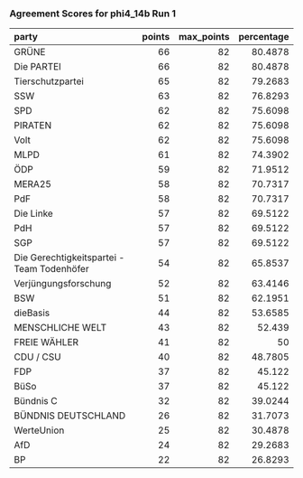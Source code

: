 ### Agreement Scores for phi4_14b Run 1

| party                                      |   points |   max_points |   percentage |
|:-------------------------------------------|---------:|-------------:|-------------:|
| GRÜNE                                      |       66 |           82 |      80.4878 |
| Die PARTEI                                 |       66 |           82 |      80.4878 |
| Tierschutzpartei                           |       65 |           82 |      79.2683 |
| SSW                                        |       63 |           82 |      76.8293 |
| SPD                                        |       62 |           82 |      75.6098 |
| PIRATEN                                    |       62 |           82 |      75.6098 |
| Volt                                       |       62 |           82 |      75.6098 |
| MLPD                                       |       61 |           82 |      74.3902 |
| ÖDP                                        |       59 |           82 |      71.9512 |
| MERA25                                     |       58 |           82 |      70.7317 |
| PdF                                        |       58 |           82 |      70.7317 |
| Die Linke                                  |       57 |           82 |      69.5122 |
| PdH                                        |       57 |           82 |      69.5122 |
| SGP                                        |       57 |           82 |      69.5122 |
| Die Gerechtigkeitspartei - Team Todenhöfer |       54 |           82 |      65.8537 |
| Verjüngungsforschung                       |       52 |           82 |      63.4146 |
| BSW                                        |       51 |           82 |      62.1951 |
| dieBasis                                   |       44 |           82 |      53.6585 |
| MENSCHLICHE WELT                           |       43 |           82 |      52.439  |
| FREIE WÄHLER                               |       41 |           82 |      50      |
| CDU / CSU                                  |       40 |           82 |      48.7805 |
| FDP                                        |       37 |           82 |      45.122  |
| BüSo                                       |       37 |           82 |      45.122  |
| Bündnis C                                  |       32 |           82 |      39.0244 |
| BÜNDNIS DEUTSCHLAND                        |       26 |           82 |      31.7073 |
| WerteUnion                                 |       25 |           82 |      30.4878 |
| AfD                                        |       24 |           82 |      29.2683 |
| BP                                         |       22 |           82 |      26.8293 |